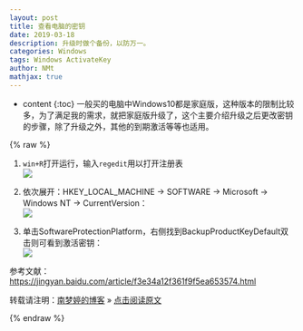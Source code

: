 ```yaml
---
layout: post
title: 查看电脑的密钥  
date: 2019-03-18
description: 升级时做个备份，以防万一。
categories: Windows  
tags: Windows ActivateKey   
author: NMt
mathjax: true
---
```


* content
{:toc}
一般买的电脑中Windows10都是家庭版，这种版本的限制比较多，为了满足我的需求，就把家庭版升级了，这个主要介绍升级之后更改密钥的步骤，除了升级之外，其他的到期激活等等也适用。  

<div style='display: none'>
@@@@
</div>





{% raw %}
1. `win+R`打开运行，输入`regedit`用以打开注册表  
   ![][pt_01]

2. 依次展开：HKEY_LOCAL_MACHINE -> SOFTWARE -> Microsoft -> Windows NT -> CurrentVersion：  
   ![][pt_02]

3. 单击SoftwareProtectionPlatform，右侧找到BackupProductKeyDefault双击则可看到激活密钥：  
   ![][pt_03]

参考文献：  
https://jingyan.baidu.com/article/f3e34a12f361f9f5ea653574.html  

转载请注明：[南梦婷的博客](https://norah2.github.io) » [点击阅读原文](https://norah2.github.io/2019/03/18/view_keys/) 

<!--本文用到的链接-->
[pt_01]: https://gitee.com/nora2nan/blog-image/raw/master/08_view_keys/01.png
[pt_02]: https://gitee.com/nora2nan/blog-image/raw/master/08_view_keys/02.png
[pt_03]: https://gitee.com/nora2nan/blog-image/raw/master/08_view_keys/03.png

{% endraw %}
